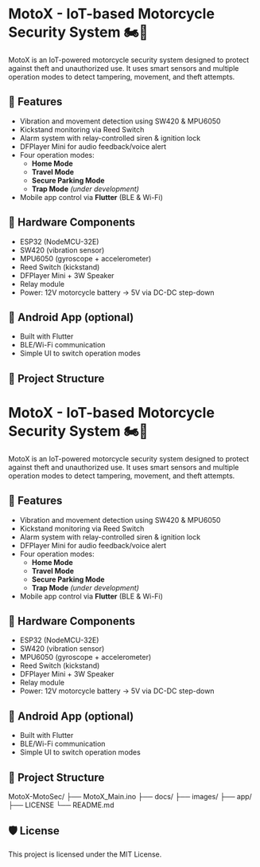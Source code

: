 # MotoX - IoT-based Motorcycle Security System 🏍️🔐

MotoX is an IoT-powered motorcycle security system designed to protect against theft and unauthorized use. It uses smart sensors and multiple operation modes to detect tampering, movement, and theft attempts.

## 🔧 Features
- Vibration and movement detection using SW420 & MPU6050
- Kickstand monitoring via Reed Switch
- Alarm system with relay-controlled siren & ignition lock
- DFPlayer Mini for audio feedback/voice alert
- Four operation modes:
  - **Home Mode**
  - **Travel Mode**
  - **Secure Parking Mode**
  - **Trap Mode** *(under development)*
- Mobile app control via **Flutter** (BLE & Wi-Fi)

## 🧰 Hardware Components
- ESP32 (NodeMCU-32E)
- SW420 (vibration sensor)
- MPU6050 (gyroscope + accelerometer)
- Reed Switch (kickstand)
- DFPlayer Mini + 3W Speaker
- Relay module
- Power: 12V motorcycle battery → 5V via DC-DC step-down

## 📱 Android App (optional)
- Built with Flutter
- BLE/Wi-Fi communication
- Simple UI to switch operation modes

## 📂 Project Structure
# MotoX - IoT-based Motorcycle Security System 🏍️🔐

MotoX is an IoT-powered motorcycle security system designed to protect against theft and unauthorized use. It uses smart sensors and multiple operation modes to detect tampering, movement, and theft attempts.

## 🔧 Features
- Vibration and movement detection using SW420 & MPU6050
- Kickstand monitoring via Reed Switch
- Alarm system with relay-controlled siren & ignition lock
- DFPlayer Mini for audio feedback/voice alert
- Four operation modes:
  - **Home Mode**
  - **Travel Mode**
  - **Secure Parking Mode**
  - **Trap Mode** *(under development)*
- Mobile app control via **Flutter** (BLE & Wi-Fi)

## 🧰 Hardware Components
- ESP32 (NodeMCU-32E)
- SW420 (vibration sensor)
- MPU6050 (gyroscope + accelerometer)
- Reed Switch (kickstand)
- DFPlayer Mini + 3W Speaker
- Relay module
- Power: 12V motorcycle battery → 5V via DC-DC step-down

## 📱 Android App (optional)
- Built with Flutter
- BLE/Wi-Fi communication
- Simple UI to switch operation modes

## 📂 Project Structure
MotoX-MotoSec/
├── MotoX_Main.ino
├── docs/
├── images/
├── app/
├── LICENSE
└── README.md


## 🛡️ License
This project is licensed under the MIT License.
